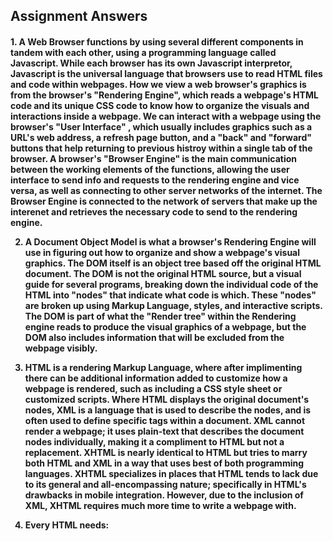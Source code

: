 <h2>Assignment Answers</h2>

<h4>
  1. A Web Browser functions by using several different components in tandem with each other, using a programming language called Javascript. While each browser has its own Javascript interpretor, Javascript is the universal language that browsers use to read HTML files and code within webpages. How we view a web browser's graphics is from the browser's "Rendering Engine", which reads a webpage's HTML code and its unique CSS code to know how to organize the visuals and interactions inside a webpage. We can interact with a webpage using the browser's "User Interface" , which usually includes graphics such as a URL's web address, a refresh page button, and a "back" and "forward" buttons that help returning to previous histroy within a single tab of the browser. A browser's "Browser Engine" is the main communication between the working elements of the functions, allowing the user interface to send info and requests to the rendering engine and vice versa, as well as connecting to other server networks of the internet. The Browser Engine is connected to the network of servers that make up the interenet and retrieves the necessary code to send to the rendering engine.

  2. A Document Object Model is what a browser's Rendering Engine will use in figuring out how to organize and show a webpage's visual graphics. The DOM itself is an object tree based off the original HTML document. The DOM is not the original HTML source, but a visual guide for several programs, breaking down the individual code of the HTML into "nodes" that indicate what code is which. These "nodes" are broken up using Markup Language, styles, and interactive scripts. The DOM is part of what the "Render tree" within the Rendering engine reads to produce the visual graphics of a webpage, but the DOM also includes information that will be excluded from the webpage visibly.

  3. HTML is a rendering Markup Language, where after implimenting there can be additional information added to customize how a webpage is rendered, such as including a CSS style sheet or customized scripts. Where HTML displays the original document's nodes, XML is a language that is used to describe the nodes, and is often used to define specific tags within a document. XML cannot render a webpage; it uses plain-text that describes the document nodes individually, making it a compliment to HTML but not a replacement. XHTML is nearly identical to HTML but tries to marry both HTML and XML in a way that uses best of both programming languages. XHTML specializes in places that HTML tends to lack due to its general and all-encompassing nature; specifically in HTML's drawbacks in mobile integration. However, due to the inclusion of XML, XHTML requires much more time to write a webpage with. 
  4.  Every HTML needs:
     
</h4>
